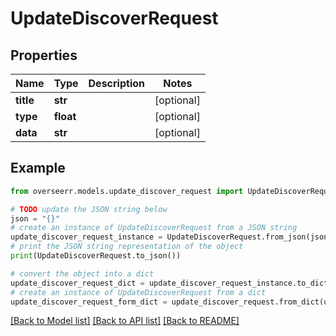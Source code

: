 # UpdateDiscoverRequest


## Properties

Name | Type | Description | Notes
------------ | ------------- | ------------- | -------------
**title** | **str** |  | [optional] 
**type** | **float** |  | [optional] 
**data** | **str** |  | [optional] 

## Example

```python
from overseerr.models.update_discover_request import UpdateDiscoverRequest

# TODO update the JSON string below
json = "{}"
# create an instance of UpdateDiscoverRequest from a JSON string
update_discover_request_instance = UpdateDiscoverRequest.from_json(json)
# print the JSON string representation of the object
print(UpdateDiscoverRequest.to_json())

# convert the object into a dict
update_discover_request_dict = update_discover_request_instance.to_dict()
# create an instance of UpdateDiscoverRequest from a dict
update_discover_request_form_dict = update_discover_request.from_dict(update_discover_request_dict)
```
[[Back to Model list]](../README.md#documentation-for-models) [[Back to API list]](../README.md#documentation-for-api-endpoints) [[Back to README]](../README.md)


